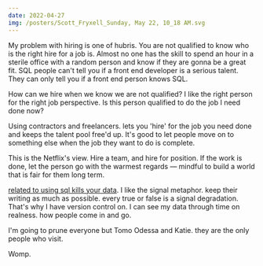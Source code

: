 ```yaml
---
date: 2022-04-27
img: /posters/Scott_Fryxell_Sunday, May 22, 10_18 AM.svg
---
```


My problem with hiring is one of hubris. You are not qualified to know who is the right hire for a job is. Almost no one has the skill to spend an hour in a sterile office with a random person and know if they are gonna be a great fit. SQL people can't tell you if a front end developer is a serious talent. They can only tell you if a front end person knows SQL.

How can we hire when we know we are not qualified? I like the right person for the right job perspective. Is this person qualified to do the job I need done now?

Using contractors and freelancers. lets you 'hire' for the job you need done and keeps the talent pool free'd up. It's good to let people move on to something else when the job they want to do is complete.

This is the Netflix's view. Hire a team, and hire for position. If the work is done, let the person go with the warmest regards — mindful to build a world that is fair for them long term.

[related to using sql kills your data](https://stackoverflow.blog/2022/03/03/stop-aggregating-away-the-signal-in-your-data/). I like the signal metaphor. keep their writing as much as possible. every true or false is a signal degradation. That's why I have version control on. I can see my data through time on realness. how people come in and go.

I'm going to prune everyone but Tomo Odessa and Katie. they are the only people who visit.

Womp.
